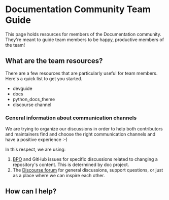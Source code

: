 # Documentation Community Team Guide

This page holds resources for members of the Documentation community.
They're meant to guide team members to be happy, productive members of the
team!

## What are the team resources?

There are a few resources that are particularly useful for team members. Here's
a quick list to get you started.
- devguide
- docs
- python_docs_theme
- discourse channel


### General information about communication channels

We are trying to organize our discussions in order to help both contributors and
maintainers find and choose the right communication channels and have a positive experience :-)

In this respect, we are using:
1. [BPO](https://bugs.python.org) and GitHub issues for specific discussions related to changing a repository's content. This is determined by doc project.
2. The [Discourse forum](http://discuss.python.org/) for general discussions, support
questions, or just as a place where we can inspire each other.

## How can I help?
